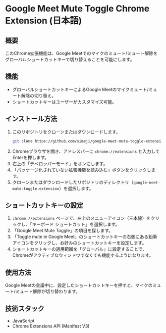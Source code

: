 # Google Meet Mute Toggle Chrome Extension (日本語)

## 概要
このChrome拡張機能は、Google Meetでのマイクのミュート/ミュート解除をグローバルショートカットキーで切り替えることを可能にします。

## 機能
- グローバルショートカットキーによるGoogle Meetのマイクミュート/ミュート解除の切り替え。
- ショートカットキーはユーザーがカスタマイズ可能。

## インストール方法

1.  このリポジトリをクローンまたはダウンロードします。
    ```bash
    git clone https://github.com/simeji/google-meet-mute-toggle-extension.git
    ```
2.  Chromeブラウザを開き、アドレスバーに `chrome://extensions` と入力してEnterを押します。
3.  右上の「デベロッパーモード」をオンにします。
4.  「パッケージ化されていない拡張機能を読み込む」ボタンをクリックします。
5.  クローンまたはダウンロードしたリポジトリのディレクトリ（`google-meet-mute-toggle-extension`）を選択します。

## ショートカットキーの設定

1.  `chrome://extensions` ページで、左上のメニューアイコン（三本線）をクリックし、「キーボード ショートカット」を選択します。
2.  「Google Meet Mute Toggle」の項目を探します。
3.  「Toggle mute in Google Meet」のショートカットキーの右側にある鉛筆アイコンをクリックし、お好みのショートカットキーを設定します。
4.  ショートカットキーの適用範囲を「グローバル」に設定することで、Chromeがアクティブなウィンドウでなくても機能するようになります。

## 使用方法
Google Meetの会議中に、設定したショートカットキーを押すと、マイクのミュート/ミュート解除が切り替わります。

## 技術スタック
- JavaScript
- Chrome Extensions API (Manifest V3)
